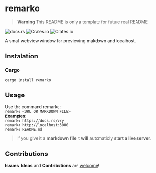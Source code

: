 # remarko
> **Warning**
> This README is only a template for future real README

![docs.rs](https://img.shields.io/docsrs/remarko?style=flat-square)
![Crates.io](https://img.shields.io/crates/l/remarko?style=flat-square)
![Crates.io](https://img.shields.io/crates/v/remarko?style=flat-square)

A small webview window for previewing makdown and localhost.

## Instalation
### Cargo
`cargo install remarko`
## Usage
Use the command remarko:<br>
`remarko <URL OR MARKDOWN FILE>`<br>
**Examples**:<br>
 `remarko https://docs.rs/wry` <br>
 `remarko http://localhost:3000` <br>
 `remarko README.md`
> If you give it a **markdown file** it **will** automaticly **start a live server**.
## Contributions
**Issues**, **Ideas** and **Contributions** are [welcome]()!